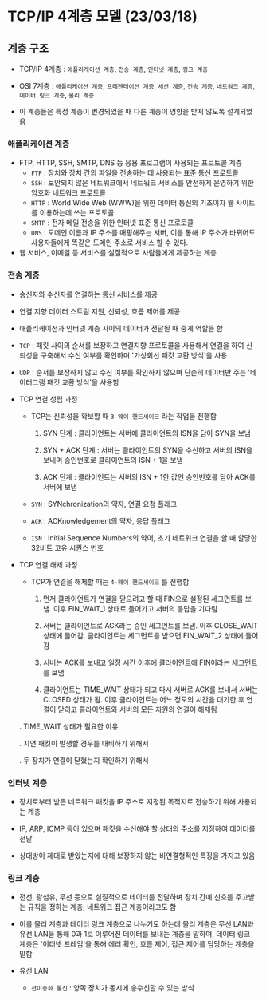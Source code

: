 # TCP/IP 4계층 모델 (23/03/18)

## 계층 구조

- TCP/IP 4계층 : `애플리케이션 계층`, `전송 계층`, `인터넷 계층`, `링크 계층` 

- OSI 7계층 : `애플리케이션 계층`, `프레젠테이션 계층`, `세션 계층`, `전송 계층`, `네트워크 계층`, `데이터 링크 계층`, `물리 계층`

- 이 계층들은 특정 계층이 변경되었을 때 다른 계층이 영향을 받지 않도록 설계되었음

### 애플리케이션 계층

- FTP, HTTP, SSH, SMTP, DNS 등 응용 프로그램이 사용되는 프로토콜 계층
  - `FTP` : 장치와 장치 간의 파일을 전송하는 데 사용되는 표준 통신 프로토콜
  - `SSH` : 보안되지 않은 네트워크에서 네트워크 서비스를 안전하게 운영하기 위한 암호화 네트워크 프로토콜
  - `HTTP` : World Wide Web (WWW)을 위한 데이터 통신의 기초이자 웹 사이트를 이용하는데 쓰는 프로토콜
  - `SMTP` : 전자 메일 전송을 위한 인터넷 표준 통신 프로토콜
  - `DNS` : 도메인 이름과 IP 주소를 매핑해주는 서버, 이를 통해 IP 주소가 바뀌어도 사용자들에게 똑같은 도메인 주소로 서비스 할 수 있다.
- 웹 서비스, 이메일 등 서비스를 실질적으로 사람들에게 제공하는 계층

### 전송 계층

- 송신자와 수신자를 연결하는 통신 서비스를 제공

- 연결 지향 데이터 스트림 지원, 신뢰성, 흐름 제어를 제공

- 애플리케이션과 인터넷 계층 사이의 데이터가 전달될 때 중계 역할을 함

- `TCP` : 패킷 사이의 순서를 보장하고 연결지향 프로토콜을 사용해서 연결을 하여 신뢰성을 구축해서 수신 여부를 확인하며 '가상회선 패킷 교환 방식'을 사용

- `UDP` : 순서를 보장하지 않고 수신 여부를 확인하지 않으며 단순히 데이터만 주는 '데이터그램 패킷 교환 방식'을 사용함

- TCP 연결 성립 과정
  
  - TCP는 신뢰성을 확보할 때 `3-웨이 핸드셰이크` 라는 작업을 진행함
    
    1. SYN 단계 : 클라이언트는 서버에 클라이언트의 ISN을 담아 SYN을 보냄
    
    2. SYN + ACK 단계 : 서버는 클라이언트의 SYN을 수신하고 서버의 ISN을 보내며 승인번호로 클라이언트의 ISN + 1을 보냄
    
    3. ACK 단계 : 클라이언트는 서버의 ISN + 1한 값인 승인번호를 담아 ACK를 서버에 보냄
  
  - `SYN` : SYNchronization의 약자, 연결 요청 플래그
  
  - `ACK` : ACKnowledgement의 약자, 응답 플래그
  
  - `ISN` : Initial Sequence Numbers의 약어, 초기 네트워크 연결을 할 때 할당한 32비트 고유 시퀀스 번호

- TCP 연결 해제 과정
  
  - TCP가 연결을 해제할 때는 `4-웨이 핸드셰이크` 를 진행함
    
    1. 먼저 클라이언트가 연결을 닫으려고 할 때 FIN으로 설정된 세그먼트를 보냄. 이후 FIN_WAIT_1 상태로 들어가고 서버의 응답을 기다림
    
    2. 서버는 클라이언트로 ACK라는 승인 세그먼트를 보냄. 이후 CLOSE_WAIT 상태에 들어감. 클라이언트는 세그먼트를 받으면 FIN_WAIT_2 상태에 들어감
    
    3. 서버는 ACK를 보내고 일정 시간 이후에 클라이언트에 FIN이라는 세그먼트를 보냄
    
    4. 클라이언트는 TIME_WAIT 상태가 되고 다시 서버로 ACK를 보내서 서버는 CLOSED 상태가 됨. 이후 클라이언트는 어느 정도의 시간을 대기한 후 연결이 닫히고 클라이언트와 서버의 모든 자원의 연결이 해제됨
  
  . TIME_WAIT 상태가 필요한 이유
  
    . 지연 패킷이 발생할 경우를 대비하기 위해서
  
    . 두 장치가 연결이 닫혔는지 확인하기 위해서

### 인터넷 계층

- 장치로부터 받은 네트워크 패킷을 IP 주소로 지정된 목적지로 전송하기 위해 사용되는 계층

- IP, ARP, ICMP 등이 있으며 패킷을 수신해야 할 상대의 주소를 지정하여 데이터를 전달

- 상대방이 제대로 받았는지에 대해 보장하지 않는 비연결형적인 특징을 가지고 있음

### 링크 계층

- 전선, 광섬유, 무선 등으로 실질적으로 데이터를 전달하며 장치 간에 신호를 주고받는 규칙을 정하는 계층, 네트워크 접근 계층이라고도 함

- 이를 물리 계층과 데이터 링크 계층으로 나누기도 하는데 물리 계층은 무선 LAN과 유선 LAN을 통해 0과 1로 이루어진 데이터를 보내는 계층을 말하며, 데이터 링크 계층은 '이더넷 프레임'을 통해 에러 확인, 흐름 제어, 접근 제어를 담당하는 계층을 말함

- 유선 LAN
  
  - `전이중화 통신` : 양쪽 장치가 동시에 송수신할 수 있는 방식
